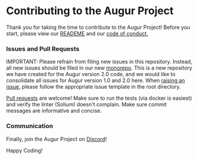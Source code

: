 # Contributing to the Augur Project
Thank you for taking the time to contribute to the Augur Project! Before you start, please view our [READEME](https://github.com/AugurProject/augur-core/blob/master/README.md) and our [code of conduct.](https://github.com/AugurProject/augur-core/blob/master/CODE_OF_CONDUCT.md)

### Issues and Pull Requests
IMPORTANT: Please refrain from filing new issues in this repository. Instead, all new issues should be filed in our new [monorepo](https://github.com/AugurProject/augur). This is a new repository we have created for the Augur version 2.0 code, and we would like to consolidate all issues for Augur version 1.0 and 2.0 here. When [raising an issue](https://help.github.com/articles/creating-an-issue/), please follow the appropriate issue template in the root directory.

[Pull requests](https://help.github.com/articles/creating-a-pull-request/) are welcome!  Make sure to run the tests (via docker is easiest) and verify the linter (Solium) doesn't complain.  Make sure commit messages are informative and concise.

### Communication
Finally, join the Augur Project on [Discord](https://discordapp.com/invite/faud6Fx)!

Happy Coding!
